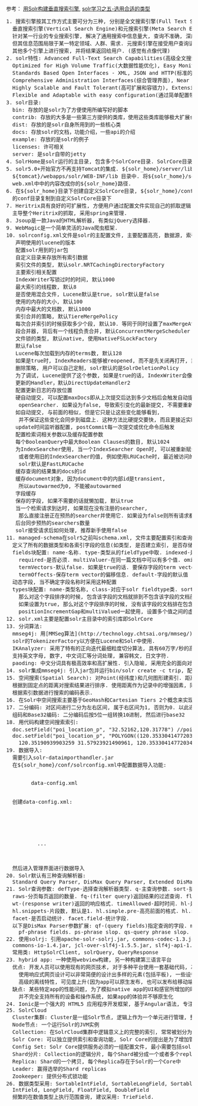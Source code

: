 参考：
  [用Solr构建垂直搜索引擎](https://fliaping.gitbooks.io/create-your-vertical-search-engine-with-solr/content/introduction-of-vertical-search-engine.html), 
  [solr学习之五-选用合适的类型](http://blog.csdn.net/zl3450341/article/details/12850947)
  
<pre>
1. 搜索引擎按其工作方式主要可分为三种, 分别是全文搜索引擎(Full Text Search Engine), 
  垂直搜索引擎(Vertical Search Engine)和元搜索引擎(Meta Search Engine). 垂直搜索是
  针对某一行业的专业搜索引擎, 解决了通用搜索中信息量大, 查询不准确, 深度不够等问题.  
  但其信息范围局限于某一特定领域、人群、需求. 元搜索引擎在接受用户查询请求时, 同时在
  其他多个引擎上进行搜索, 并将结果返回给用户. (感觉有点像代理)
2. solr特性: Advanced Full-Text Search Capabilities(高级全文搜索能力), 
  Optimized for High Volume Traffic(大数据性能优化), Easy Monitoring(易于监控), 
  Standards Based Open Interfaces - XML, JSON and HTTP(标准的XML,JSON,HTTP接口),
  Comprehensive Administration Interfaces(综合管理界面), Near Real-Time Indexing(近乎实时的索引)
  Highly Scalable and Fault Tolerant(高可扩展和容错力), Extensible Plugin Architecture(可扩展的插件构架)
  Flexible and Adaptable with easy configuration(通过简单配置带来灵活性和适应性)
3. solr目录:
  bin: 存放的是solr为了方便使用所编写好的脚本
  contrib: 存放的大多是一些第三方提供的类库，使用这些类库能够极大扩展solr的功能
  dist: 存放的是solr自身所用到的一些核心类
  docs: 存放solr的文档，功能介绍，一些api的介绍
  example: 存放的是solr的例子
  licenses: 许可相关
  server: 是solr自带的jetty
4. SolrHome是solr运行的主目录, 包含多个SolrCore目录. SolrCore目录中就solr实例的运行配置文件和数据文件.
5. solr5.0+开始官方不再支持Tomcat的集成. ${solr_home}/server/lib/ext中的jar全部复制到
  ${tomcat}/webapps/solr/WEB-INF/lib 目录中. 将${solr_home}/server/solr-webapp/WEB-INF下
  web.xml中<env-entry-value>中的内容改成你的${solr_home}路径.
6. 在${solr_home}目录下创建自定义SolrCore目录, ${solr_home}/configsets/basic_configs/目录下
  的conf目录复制到自定义SolrCore目录下
7. Heritrix具有良好的可扩展性, 方便用户通过配置文件实现自己的抓取逻辑. crawler-beans.cxml可以
  主导整个Heritrix的抓取, 采用spring来管理.
8. Jsoup是一款Java的HTML解析器, 有类似jQuery选择器.
9. WebMagic是一个简单灵活的Java爬虫框架.
10. solrconfig.xml文件是solr的主配置文件, 主要配置高亮, 数据源, 索引大小, 索引合并等所有的索引策略.
  <luceneMatchVersion> 声明使用的lucene的版本
  <lib> 配置solr用到的jar包
  <dataDir> 自定义目录来存放所有索引数据
  <directoryFactory> 索引文件的类型, 默认solr.NRTCachingDirectoryFactory
  <indexConfig> 主要索引相关配置
  <writeLockTimeout> IndexWriter写锁过时的时间, 默认1000
  <maxIndexingThreads> 最大索引的线程数, 默认8
  <useCompoundFile> 是否使用混合文件, Lucene默认是true, solr默认是false
  <ramBufferSizeMB> 使用的内存的大小, 默认100
  <ramBufferdDocs> 内存中最大的文档数, 默认1000
  <mergePolicy> 索引合并的策略, 默认TiereMergePolicy
  <mergeFactor> 每次合并索引的时候获取多少个段, 默认10. 等同于同时设置了maxMergeAtOnce和segmentsPerTier两个参数
  <mergeScheduler> 段合并器, 背后有一个线程负责合并, 默认ConcurrentMergeScheduler
  <lockType> 文件锁的类型, 默认native, 使用NativeFSLockFactory
  <unlockOnStartup> 默认false
  <termIndexInterval> Lucene每次加载到内存的terms数, 默认128
  <reopenReaders> 如果是true时, IndexReaders能够被reopened, 而不是先关闭再打开, 默认true
  <deletionPolicy> 删除策略, 用户可以自己定制, solr默认的是SolrDeletionPolicy
  <infoStream> 为了调试, Lucene提供了这个参数, 如果是true的话, IndexWriter会像设置的文件中写入debug信息
  <updateHandler> 更新的Handler，默认DirectUpdateHandler2
  <updateLog><str name="dir"> 配置更新日志的存放位置
  <autoCommit> 硬自动提交, 可以配置maxDocs即从上次提交后达到多少文档后会触发自动提交, maxTime时间限制, 
    openSearcher. 如果设为false, 导致索引变化的最新提交, 不需要重新打开searcher就能看到这些变化, 默认false
  <autoSoftCommit> 如自动提交, 与前面的<autuCommit>相似, 但是它只是让这些变化能够看到, 
    并不保证这些变化会同步到磁盘上. 这种方法比硬提交要快, 而且更接近实时更友好
  <listerner event> update时间监听器配置, postCommit每一次提交或优化命令后触发
  <query> 配置检索词相关参数以及缓存配置参数
  <maxBooleanClauses> 每个BooleanQuery中最大Boolean Clauses的数目, 默认1024
  <filterCache> 为IndexSearcher使用, 当一个IndexSearcher Open时, 可以被重新赋于原来的值, 
    或者使用旧的IndexSearcher的值, 例如使用LRUCache时, 最近被访问的Items将被赋予IndexSearcher. 
    solr默认是FastLRUCache
  <queryResultCache> 缓存查询的结果集的docs的id
  <documentCache> 缓存document对象, 因为document中的内部id是transient, 
    所以autowarmed为0, 不能被autowarmed
  <fieldValueCache> 字段缓存
  <enableLazyFieldLoading> 保存的字段, 如果不需要的话就懒加载, 默认true
  <useColdSearcher> 当一个检索请求到达时, 如果现在没有注册的searcher, 
    那么直接注册正在预热的searcher并使用它. 如果设为false则所有请求都要block, 直到有searcher完成预热
  <maxWarmingSearchers> 后台同步预热的searchers数量
  <requestDispatcher handleSelect="false"> solr接受请求后如何处理, 推荐新手使用false
11. managed-schema在solr5之前叫schema.xml, 文件主要配置索引和查询的字段信息, 
  定义了所有的数据类型和各索引字段的信息(如类型, 是否建立索引, 是否存储原始信息等)
  fields块配置: name-名称. type-类型从的fieldType中取. indexed-是否索引. stored-是否保存.
    required-是否必须. multiValuer-在同一篇文档中可以有多个值. omitNorms-true的话忽略norms.
    termVectors-默认false. 如果是true的话. 要保存字段的term vector. termPositions-保存term vector的位置信息.
    termOffects-保存term vector的偏移信息. default-字段的默认值
  <dynamicField>动态字段, 当不确定字段名称时采用这种配置 <CopyField>
  types块配置: name-类型名称, class-对应于solr fieldtype类. sortMissingLast=true|false, 如果设置为true, 
    那么对这个字段排序的时候, 包含该字段的文档就排到不包含该字段的文档前面. sortMissingFirst=true|false, 
    如果设置为true, 那么对这个字段排序的时候, 没有该字段的文档排在包含该字段的文档前面. precisionStep-默认值是4.
    positionIncrementGap和multiValued一起使用, 设置多个值之间的虚拟空白的数量
12. solr.xml主要是配置solr主目录中的索引库即SolrCore
13. 分词算法:
  mmseg4j: 用[MMSeg算法](http://technology.chtsai.org/mmseg/)实现的中文分词器, 并实现lucene的analyzer和
  solr的TokenizerFactory以方便在Lucene和Solr中使用. 
  IKAnalyzer: 采用了特有的正向迭代最细粒度切分算法, 具有60万字/秒的高速处理能力. 采用了多子处理器分析模式, 
  支持英文字母, 数字, 中文词汇等分词处理, 兼容韩文, 日文字符. 
  paoding: 中文分词具有极高效率和高扩展性. 引入隐喻, 采用完全的面向对象设计, 构思先进.
14. solr集成mmseg4j: 引入jar包并运行bin/solr create -c trip, 配置managed-schema
15. 空间搜索(Spatial Search): 对Point(经纬度)和几何图形建索引. 距离计算. 查找某些特定区域内所有匹配项.
  根据到固定点的距离对搜索结果进行排序. 使用距离作为记录中的增强因素, 同时允许其他因素发挥作用.   创建可用于
  根据索引数据进行搜索的编码表示.
16. 在Solr中空间搜索主要基于GeoHash和Cartesian Tiers 2个概念来实现. GeoHash即使用hash算法的方法对地理信息进行编码.
17. 二分编码: 对区间进行二分为左右区间, 属于右区间为1, 否则为0. 以此递归. 生成二进制编码. 
  组码和Base32编码: 二分编码后按5位一组转换10进制, 然后进行base32
18. 用代码构建空间搜索索引: 
  doc.setField("poi_location_p", "32.52162,120.31778") //point类型
  doc.setField("poi_location_p", "POLYGON((120.35330414772034 31.58268495951037,
    120.35190939903259 31.57923921490961, 120.35330414772034 31.58268495951037))") //多边形类型
19. 数据导入:
  需要引入solr-dataimporthandler.jar
  在${solr_home}/conf/solrconfig.xml中配置数据导入功能:
    <requestHandler name="/dataimport" class="org.apache.solr.handler.dataimport.DataImportHandler">
      <lst name="defaults">
        <str name="config">data-config.xml</str>
      </lst>
    </requestHandler>
  创建data-config.xml: 
    <?xml version="1.0" encoding="UTF-8" ?>
    <dataConfig>   
      <dataSource /> 
      <document>   
        <entity>
          <field/> 
          ...
        </entity>   
      </document>   
    </dataConfig>
  然后进入管理界面进行数据导入
20. Solr默认有三种查询解析器: 
  Standard Query Parser, DisMax Query Parser, Extended DisMax Query Parser (eDisMax)
21. Solr查询参数: defType-选择查询解析器类型. q-主查询参数. sort-排序. start-分页的起始的数据偏移offset.
  raws-分页每页返回的数量. fq-(filter query)返回结果的过滤查询. fl-(fields to list)返回的字段. 
  wt-(response writer)返回的响应格式. timeAllowed-超时时间. hl-是否高亮. hl.fl-字段高亮. 
  hl.snippets-片段数, 默认是1. hl.simple.pre-高亮前面的格式. hl.simple.post-高亮后面的格式.
  facet-是否启动统计. facet.field-统计字段.
  以下是DisMax Parser参数扩展: qf-(query fields)指定查询的字段. mm-最小匹配比例. 
    pf-phrase fields. ps-phrase slop. qs-query phrase slop.
22. 使用solrj: 引用apache-solr-solrj.jar, commons-codec-1.3.jar, commons-httpclient-3.1.jar,
  commons-io-1.4.jar, jcl-over-slf4j-1.5.5.jar, slf4j-api-1.5.5.jar, slf4j-jdk14-1.5.5.jar
  常用类: HttpSolrClient, solrQuery, QueryResponse
23. hybrid app: 一种使用webview构建, 另一种构建第三语言平台
  优点: 开发人员可以使用现有的网页技术, 对于多种平台使用一套基础代码, 减少开发时间和成本,
    使用响应式网页设计可以非常简便的设计出多样的元素(包括平板), 一些设备和操作系统特征的访问,
    高级的离线特性, 可见度上升(因为app可以原生发布, 也可以发布给移动端浏览器.
  缺点: 某些特定app的性能问题, 为了模拟native app的UI和感官所增加的时间和精力,
    并不完全支持所有的设备和操作系统, 如果app的体验并不够原生化
24. Ionic是一个强大的 HTML5 应用程序开发框架, 基于Angular语法, 专注原生, 提供了强大的命令行工具, 性能优越
25. SolrCloud
  Cluster集群: Cluster是一组Solr节点, 逻辑上作为一个单元进行管理, 整个集群必须使用同一套schema和SolrConfig
  Node节点: 一个运行Solr的JVM实例
  Collection: 在SolrCloud集群中逻辑意义上的完整的索引, 常常被划分为一个或多个Shard(使用相同的Config Set)
  Solr Core: 可以独立提供索引和查询功能, Solr Core的提出是为了增加管理灵活性和共用资源
  Config Set: Solr Core提供服务必须的一组配置文件, 最小需要包括solrconfig.xml和schema.xml
  Shard分片: Collection的逻辑分片, 每个Shard被分成一个或者多个replicas, Replicas需要选举来确定一个Leader
  Replica: Shard的一个拷贝, 每个Replica存在于Solr的一个Core中
  Leader: 赢得选举的Shard replicas
  Zookeeper: 提供分布式锁功能
26. 数据类型采用: SortableIntField, SortableLongField, SortableFloatField, SortableDoubleField, 
  IntField, LongField, FloatField, DoubleField
  频繁的在数值类型上执行范围查询, 建议采用: TrieField.
</pre>

